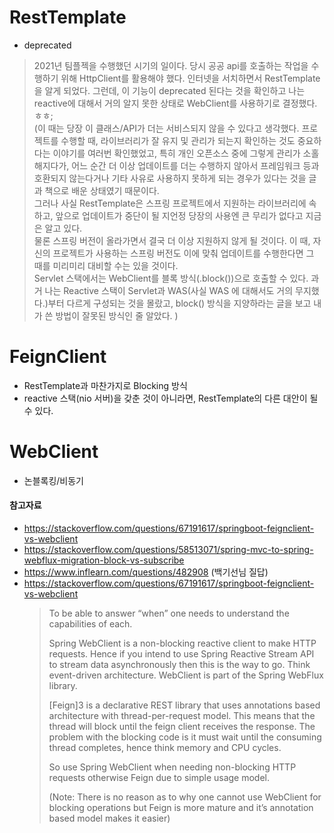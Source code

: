 # RestTemplate
- deprecated
> 2021년 팀플젝을 수행했던 시기의 일이다. 당시 공공 api를 호출하는 작업을 수행하기 위해 HttpClient를 활용해야 했다. 인터넷을 서치하면서 RestTemplate을 알게 되었다. 그런데, 이 기능이 deprecated 된다는 것을 확인하고 나는 reactive에 대해서 거의 알지 못한 상태로 WebClient를 사용하기로 결정했다.ㅎㅎ;   
(이 때는 당장 이 클래스/API가 더는 서비스되지 않을 수 있다고 생각했다. 프로젝트를 수행할 때, 라이브러리가 잘 유지 및 관리가 되는지 확인하는 것도 중요하다는 이야기를 여러번 확인했었고, 특히 개인 오픈소스 중에 그렇게 관리가 소홀해지다가, 어느 순간 더 이상 업데이트를 더는 수행하지 않아서 프레임워크 등과 호환되지 않는다거나 기타 사유로 사용하지 못하게 되는 경우가 있다는 것을 글과 책으로 배운 상태였기 때문이다.   
그러나 사실 RestTemplate은 스프링 프로젝트에서 지원하는 라이브러리에 속하고, 앞으로 업데이트가 중단이 될 지언정 당장의 사용엔 큰 무리가 없다고 지금은 알고 있다.  
물론 스프링 버전이 올라가면서 결국 더 이상 지원하지 않게 될 것이다. 이 때, 자신의 프로젝트가 사용하는 스프링 버전도 이에 맞춰 업데이트를 수행한다면 그 때를 미리미리 대비할 수는 있을 것이다.   
Servlet 스택에서는 WebClient를 블록 방식(.block())으로 호출할 수 있다. 과거 나는 Reactive 스택이 Servlet과 WAS(사실 WAS 에 대해서도 거의 무지했다.)부터 다르게 구성되는 것을 몰랐고, block() 방식을 지양하라는 글을 보고 내가 쓴 방법이 잘못된 방식인 줄 알았다. )


# FeignClient
- RestTemplate과 마찬가지로 Blocking 방식
- reactive 스택(nio 서버)을 갖춘 것이 아니라면, RestTemplate의 다른 대안이 될 수 있다.

# WebClient
- 논블록킹/비동기

#### 참고자료
- https://stackoverflow.com/questions/67191617/springboot-feignclient-vs-webclient
- https://stackoverflow.com/questions/58513071/spring-mvc-to-spring-webflux-migration-block-vs-subscribe
- https://www.inflearn.com/questions/482908 (백기선님 질답)
- https://stackoverflow.com/questions/67191617/springboot-feignclient-vs-webclient
    > To be able to answer “when” one needs to understand the capabilities of each.  
    > 
    > Spring WebClient is a non-blocking reactive client to make HTTP requests. Hence if you intend to use Spring Reactive Stream API to stream data asynchronously then this is the way to go. Think event-driven architecture. WebClient is part of the Spring WebFlux library.  
    > 
    > [Feign]3 is a declarative REST library that uses annotations based architecture with thread-per-request model. This means that the thread will block until the feign client receives the response. The problem with the blocking code is it must wait until the consuming thread completes, hence think memory and CPU cycles.
    > 
    > So use Spring WebClient when needing non-blocking HTTP requests otherwise Feign due to simple usage model.
    > 
    > (Note: There is no reason as to why one cannot use WebClient for blocking operations but Feign is more mature and it’s annotation based model makes it easier)